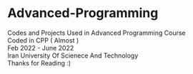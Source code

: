 # Advanced-Programming
Codes and Projects Used in Advanced Programming Course <br/>
Coded in CPP ( Almost ) <br/>
Feb 2022 - June 2022 <br/>
Iran University Of Scienece And Technology <br/>
Thanks for Reading :)

